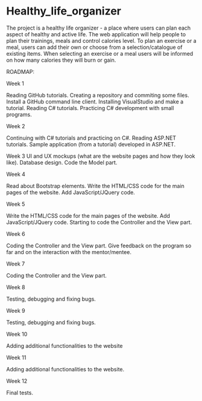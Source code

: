 # Healthy_life_organizer


The project is a healthy life organizer - a place where users can plan each aspect of healthy and active life. The web application will help people to plan their trainings, meals and control calories level. To plan an exercise or a meal, users can add their own or choose from a selection/catalogue of existing items. When selecting an exercise or a meal users will be informed on how many calories they will burn or gain.

ROADMAP:

Week 1

Reading GitHub tutorials.
Creating a repository and commiting some files.
Install a GitHub command line client.
Installing VisualStudio and make a tutorial.
Reading C# tutorials.
Practicing C# development with small programs.

Week 2

Continuing with C# tutorials and practicing on C#.
Reading ASP.NET tutorials.
Sample application (from a tutorial) developed in ASP.NET.

Week 3
UI and UX mockups (what are the website pages and how they look like).
Database design.
Code the Model part.

Week 4

Read about Bootstrap elements.
Write the HTML/CSS code for the main pages of the website.
Add JavaScript/JQuery code.

Week 5

Write the HTML/CSS code for the main pages of the website.
Add JavaScript/JQuery code.
Starting to code the Controller and the View part.

Week 6

Coding the Controller and the View part.
Give feedback on the program so far and on the interaction with the mentor/mentee.

Week 7

Coding the Controller and the View part.

Week 8

Testing, debugging and fixing bugs.

Week 9

Testing, debugging and fixing bugs.

Week 10

Adding additional functionalities to the website

Week 11

Adding additional functionalities to the website.

Week 12

Final tests.

